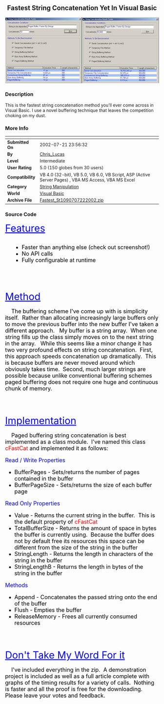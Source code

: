 ﻿<div align="center">

## Fastest String Concatenation Yet In Visual Basic

<img src="PIC20027211213262249.jpg">
</div>

### Description

This is the fastest string concatenation method you'll ever come across in Visual Basic. I use a novel buffering technique that leaves the competition choking on my dust.
 
### More Info
 


<span>             |<span>
---                |---
**Submitted On**   |2002-07-21 23:56:32
**By**             |[Chris\_Lucas ](https://github.com/Planet-Source-Code/PSCIndex/blob/master/ByAuthor/chris-lucas.md)
**Level**          |Intermediate
**User Rating**    |5.0 (150 globes from 30 users)
**Compatibility**  |VB 4\.0 \(32\-bit\), VB 5\.0, VB 6\.0, VB Script, ASP \(Active Server Pages\) , VBA MS Access, VBA MS Excel
**Category**       |[String Manipulation](https://github.com/Planet-Source-Code/PSCIndex/blob/master/ByCategory/string-manipulation__1-5.md)
**World**          |[Visual Basic](https://github.com/Planet-Source-Code/PSCIndex/blob/master/ByWorld/visual-basic.md)
**Archive File**   |[Fastest\_St1090707222002\.zip](https://github.com/Planet-Source-Code/chris-lucas-fastest-string-concatenation-yet-in-visual-basic__1-37141/archive/master.zip)





### Source Code

<p><font size = 6><font color = blue><u>Features</u></p>
<UL>
<font color = black>
<font size = 4>
<LI>Faster than anything else (check out screenshot!)</LI>
<LI>No API calls</LI>
<LI>Fully configurable at runtime</LI>
</UL>
<br>
<font color = blue>
<p><font size = 6><u>Method</u></p>
<font color = black>
<font size = 4>
<p>    The buffering scheme I've come up with is simplicity itself.  Rather than allocating
increasingly large buffers only to move the previous buffer into the new buffer I've taken a different approach.  
My buffer is a string array.  When one string fills up the class simply moves on to the next string in the array.  
While this seems like a minor change it has two very profound effects on string concatenation.  First, this approach speeds
concatenation up dramatically.  This is because buffers are never moved around which obviously takes time.  Second, much
larger strings are possible because unlike conventional buffering schemes paged buffering does not require one huge and continuous
chunk of memory.
</p>
<br>
<font color = blue>
<p><font size = 6><u>Implementation</u></p>
<font color = black>
<font size = 4>
<p>    Paged buffering string concatenation is best implemented as a class module.  I've named this class
<font color = red>cFastCat<font color = black>
and implemented it as follows:
<p><font color = blue>Read / Write Properties</p><font color = black>
<UL>
<LI>BufferPages - Sets/returns the number of pages contained in the buffer</LI>
<LI>BufferPageSize - Sets/returns the size of each buffer page</LI>
</UL>
</p>
<p><font color = blue>Read Only Properties</p><font color = black>
<UL>
<LI>Value - Returns the current string in the buffer.  This is the default property of <font color = red>cFastCat<font color = black></LI>
<LI>TotalBufferSize - Returns the amount of space in bytes the buffer is currently using.  Because the buffer does not
by default free its resources this space can be different from the size of the string in the buffer</LI>
<LI>StringLength - Returns the length in characters of the string in the buffer</LI>
<LI>StringLengthB - Returns the length in bytes of the string in the buffer</LI>
</UL>
</p>
<p><font color = blue>Methods</p><font color = black>
<UL>
<LI>Append - Concatenates the passed string onto the end of the buffer</LI>
<LI>Flush - Empties the buffer</LI>
<LI>ReleaseMemory - Frees all currently consumed resources</LI>
</UL>
</p>
<br>
<font color = blue>
<p><font size = 6><u>Don't Take My Word For it</u></p>
<font color = black>
<font size = 4>
<p>    I've included everything in the zip.  A demonstration project is included as well as a full article complete
with graphs of the timing results for a variety of calls.  Nothing is faster and all the proof is free for the downloading. Please
leave your votes and feedback.
</p>
<br>

